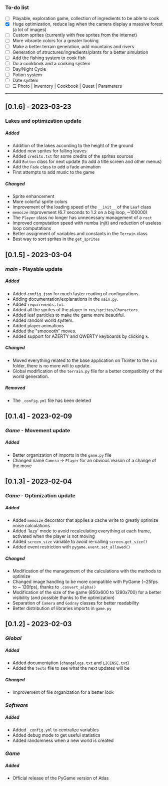 ### To-do list
- [ ] Playable, exploration game, collection of ingredients to be able to cook
- [x] Huge optimization, reduce lag when the camera display a massive forest (a lot of images)
- [ ] Custom sprites (currently with free sprites from the internet)
- [ ] More vibrante colors for a greater looking
- [ ] Make a better terrain generation, add mountains and rivers
- [ ] Generation of structures/ingredients/plants for a better simulation
- [ ] Add the fishing system to cook fish
- [ ] Do a cookbook and a cooking system
- [ ] Day/Night Cycle
- [ ] Potion system
- [ ] Date system
- [ ] ☰ Photo | Inventory | Cookbook | Quest | Parameters

<hr>

## [0.1.6] - 2023-03-23

### Lakes and optimization update
##### Added
- Addition of the lakes according to the height of the ground
- Added new sprites for falling leaves
- Added `credits.txt` for some credits of the sprites sources
- Add `Button` class for next update (to add a title screen and other menus)
- Add the `Fade` class to add a fade animation
- First attempts to add music to the game
##### Changed
- Sprite enhancement
- More colorful sprite colors
- Improvement of the loading speed of the `__init__` of the `Leaf` class
- `memoize` improvement (6.7 seconds to 1.2 on a big loop, ~100000)
- The `Player` class no longer has unnecessary management of a `rect`
- Improved computation speed with numba (njit) and reduction of useless loop computations
- Better assignment of variables and constants in the `Terrain` class
- Best way to sort sprites in the `get_sprites`

## [0.1.5] - 2023-03-04

### _main_ - Playable update
##### Added
- Added `config.json` for much faster reading of configurations.
- Adding documentation/explanations in the `main.py`.
- Added `requirements.txt`.
- Added all the sprites of the player in `res/sprites/Characters`.
- Added leaf particles to make the game more beautiful.
- Added random world system.
- Added player animations
- Added the "smooooth" moves.
- Added support for AZERTY and QWERTY keyboards by clicking `k`.
##### Changed
- Moved everything related to the base application on Tkinter to the `old` folder, there is no more will to update.
- Global modification of the `terrain.py` file for a better compatibility of the world generation.
##### Removed
- The `_config.yml` file has been deleted

## [0.1.4] - 2023-02-09

### _Game_ - Movement update
##### Added
- Better organization of imports in the `game.py` file
- Changed name `Camera` -> `Player` for an obvious reason of a change of the move

## [0.1.3] - 2023-02-04

### _Game_ - Optimization update
##### Added
- Added `memoize` decorator that applies a cache write to greatly optimize noise calculations
- Added 'lazy' mode to avoid recalculating everything at each frame, activated when the player is not moving
- Added `screen_size` variable to avoid re-calling `screen.get_size()`
- Added event restriction with `pygame.event.set_allowed()`

##### Changed
- Modification of the management of the calculations with the methods to optimize
- Changed image handling to be more compatible with PyGame (~25fps to ~ 120fps), thanks to `.convert_alpha()`
- Modification of the size of the game (850x600 to 1280x700) for a better visibility (and possible thanks to the optimization)
- Separation of `Camera` and `Godray` classes for better readability
- Better distribution of libraries imports in `game.py`

## [0.1.2] - 2023-02-03

### _Global_
##### Added
- Added documentation (`changelogs.txt` and `LICENSE.txt`)
- Added the `tests` file to see what the next updates will be
##### Changed
- Improvement of file organization for a better look


### _Software_
##### Added
- Added `_config.yml` to centralize variables
- Added debug mode to get useful statistics
- Added randomness when a new world is created

### _Game_
##### Added
- Official release of the PyGame version of Atlas

